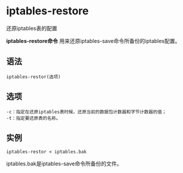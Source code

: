 # iptables-restore

还原iptables表的配置


**iptables-restore命令** 用来还原iptables-save命令所备份的iptables配置。

##  语法

```
iptables-restor(选项)
```

##  选项

```
-c：指定在还原iptables表时候，还原当前的数据包计数器和字节计数器的值；
-t：指定要还原表的名称。
```

##  实例

```
iptables-restor < iptables.bak
```

iptables.bak是iptables-save命令所备份的文件。


